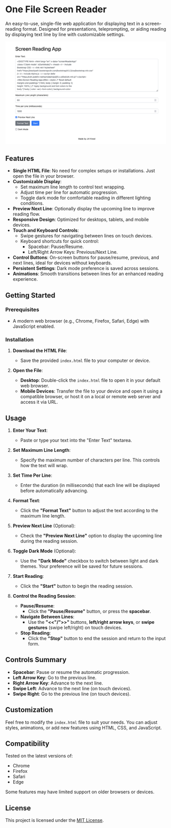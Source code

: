# One File Screen Reader

An easy-to-use, single-file web application for displaying text in a screen-reading format. Designed for presentations, teleprompting, or aiding reading by displaying text line by line with customizable settings.

![Screenshot of One File Screen Reader](screenshot.png)

## Features

- **Single HTML File**: No need for complex setups or installations. Just open the file in your browser.
- **Customizable Display**:
  - Set maximum line length to control text wrapping.
  - Adjust time per line for automatic progression.
  - Toggle dark mode for comfortable reading in different lighting conditions.
- **Preview Next Line**: Optionally display the upcoming line to improve reading flow.
- **Responsive Design**: Optimized for desktops, tablets, and mobile devices.
- **Touch and Keyboard Controls**:
  - Swipe gestures for navigating between lines on touch devices.
  - Keyboard shortcuts for quick control:
    - Spacebar: Pause/Resume.
    - Left/Right Arrow Keys: Previous/Next Line.
- **Control Buttons**: On-screen buttons for pause/resume, previous, and next lines, ideal for devices without keyboards.
- **Persistent Settings**: Dark mode preference is saved across sessions.
- **Animations**: Smooth transitions between lines for an enhanced reading experience.

## Getting Started

### Prerequisites

- A modern web browser (e.g., Chrome, Firefox, Safari, Edge) with JavaScript enabled.

### Installation

1. **Download the HTML File**:

   - Save the provided `index.html` file to your computer or device.

2. **Open the File**:

   - **Desktop**: Double-click the `index.html` file to open it in your default web browser.
   - **Mobile Devices**: Transfer the file to your device and open it using a compatible browser, or host it on a local or remote web server and access it via URL.

## Usage

1. **Enter Your Text**:

   - Paste or type your text into the "Enter Text" textarea.

2. **Set Maximum Line Length**:

   - Specify the maximum number of characters per line. This controls how the text will wrap.

3. **Set Time Per Line**:

   - Enter the duration (in milliseconds) that each line will be displayed before automatically advancing.

4. **Format Text**:

   - Click the **"Format Text"** button to adjust the text according to the maximum line length.

5. **Preview Next Line** (Optional):

   - Check the **"Preview Next Line"** option to display the upcoming line during the reading session.

6. **Toggle Dark Mode** (Optional):

   - Use the **"Dark Mode"** checkbox to switch between light and dark themes. Your preference will be saved for future sessions.

7. **Start Reading**:

   - Click the **"Start"** button to begin the reading session.

8. **Control the Reading Session**:

   - **Pause/Resume**:
     - Click the **"Pause/Resume"** button, or press the **spacebar**.
   - **Navigate Between Lines**:
     - Use the **"<<"/">>"** buttons, **left/right arrow keys**, or **swipe gestures** (swipe left/right) on touch devices.
   - **Stop Reading**:
     - Click the **"Stop"** button to end the session and return to the input form.

## Controls Summary

- **Spacebar**: Pause or resume the automatic progression.
- **Left Arrow Key**: Go to the previous line.
- **Right Arrow Key**: Advance to the next line.
- **Swipe Left**: Advance to the next line (on touch devices).
- **Swipe Right**: Go to the previous line (on touch devices).

## Customization

Feel free to modify the `index.html` file to suit your needs. You can adjust styles, animations, or add new features using HTML, CSS, and JavaScript.

## Compatibility

Tested on the latest versions of:

- Chrome
- Firefox
- Safari
- Edge

Some features may have limited support on older browsers or devices.

## License

This project is licensed under the [MIT License](LICENSE).
